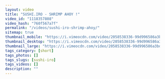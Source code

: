 ```yaml
---
layout: video
title: "SUSHI.IRO - SHRIMP AHOY !"
video_id: "1118357808"
video_hash: "760f567a7f"
permalink: "/videos/sushi-iro-shrimp-ahoy/"
sitemap: true
thumbnail_mobile: "https://i.vimeocdn.com/video/2058538336-99d996586a3bd06195c842947ea58fccba31789eb092e6a4d23f77456cbdb609-d_640x360?&r=pad&region=us"
thumbnail_desktop: "https://i.vimeocdn.com/video/2058538336-99d996586a3bd06195c842947ea58fccba31789eb092e6a4d23f77456cbdb609-d_960x540?&r=pad&region=us"
thumbnail_large: "https://i.vimeocdn.com/video/2058538336-99d996586a3bd06195c842947ea58fccba31789eb092e6a4d23f77456cbdb609-d_1280x720?&r=pad&region=us"
tags_category: [short]
tags_photos: []
tags_slugs: [sushi-iro]
tags_videos: []
description: ""
---
```

